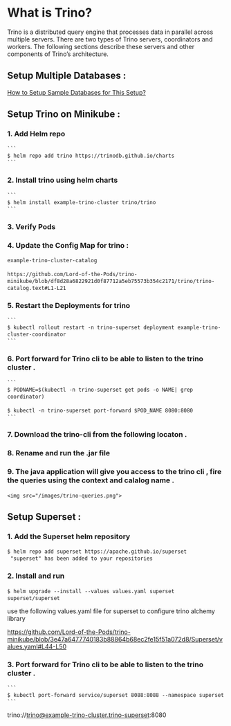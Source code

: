 
What is Trino?
==============

Trino is a distributed query engine that processes data in parallel across multiple servers. There are two types of Trino servers, coordinators and workers. The following sections describe these servers and other components of Trino’s architecture.


Setup Multiple Databases :
--------------------------

[How to Setup Sample Databases for This Setup?](SetupDatabases.md)



Setup Trino on Minikube :
-------------------------

### 1. Add Helm repo 

    ```
    $ helm repo add trino https://trinodb.github.io/charts
    ```

### 2. Install trino using helm charts 

    ```
    $ helm install example-trino-cluster trino/trino
    ```

### 3. Verify Pods


### 4. Update the Config Map for trino :

    example-trino-cluster-catalog
    
    https://github.com/Lord-of-the-Pods/trino-minikube/blob/df8d28a6822921d0f87712a5eb75573b354c2171/trino/trino-catalog.text#L1-L21

### 5. Restart the Deployments for trino

    ```
    $ kubectl rollout restart -n trino-superset deployment example-trino-cluster-coordinator
    ```

### 6. Port forward for Trino cli to be able to listen to the trino cluster .

    ```
    $ PODNAME=$(kubectl -n trino-superset get pods -o NAME| grep coordinator)
    
    $ kubectl -n trino-superset port-forward $POD_NAME 8080:8080
    ```
### 7. Download the trino-cli from the following locaton .

### 8. Rename and run the .jar file

### 9. The java application will give you access to the trino cli , fire the queries using the context and calalog name .


    <img src="/images/trino-queries.png">

Setup Superset :
----------------

### 1. Add the Superset helm repository

   ```
   $ helm repo add superset https://apache.github.io/superset
    "superset" has been added to your repositories
   ```

### 2. Install and run

   ```
   $ helm upgrade --install --values values.yaml superset superset/superset
   ```

   use the following values.yaml file for superset to configure trino alchemy library

   https://github.com/Lord-of-the-Pods/trino-minikube/blob/3e47a6477740183b88864b68ec2fe15f51a072d8/Superset/values.yaml#L44-L50

### 3. **Port forward for Trino cli to be able to listen to the trino cluster .**

    ```
    $ kubectl port-forward service/superset 8088:8088 --namespace superset
    ```





trino://trino@example-trino-cluster.trino-superset:8080
